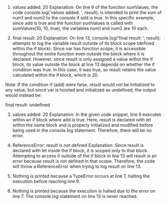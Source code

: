 1. values added: 20
Explanation: On line 9 of the function sumValues, the code console.log('values added: ', result); is intended to print the sum of num1 and num2 to the console if add is true. In this specific example, since add is true and the function sumValues is called with sumValues(10, 10, true), the variables num1 and num2 are 10 each.

2. final result: 20
Explanation: On line 13, console.log('final result: ', result); attempts to log the variable result outside of its block scope (defined within the if block). Since var has function scope, it is accessible throughout the entire function even outside the block where it is declared. However, since result is only assigned a value within the if block, its value outside the block at line 13 depends on whether the if condition was true. In this case, it was true, so result retains the value calculated within the if block, which is 20.

Note: If the condition if (add) were false, result would not be initialized to any value, but since var is hoisted and initialized as undefined, the output would instead be: 

final result: undefined

3. values added: 20
Explanation: In the given code snippet, line 9 executes within an if block where add is true. Here, result is declared with let within the same block and is properly initialized and modified before being used in the console.log statement. Therefore, there will be no error.

4. ReferenceError: result is not defined
Explanation: Since result is declared with let inside the if block, it is scoped only to that block. Attempting to access it outside of the if block in line 13 will result in an error because result is not defined in that scope. Therefore, the code will throw a ReferenceError when trying to log result on line 13.

5. Nothing is printed because a TypeError occurs at line 7, halting the execution before reaching line 9.

6. Nothing is printed because the execution is halted due to the error on line 7. The console.log statement on line 13 is never reached.